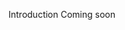 <!-- # Introduction 
Node helm created for javascript developers that works with helm.sh package manager for Kubernetes.
The package is a wrapper that integrates with helm.sh process.

# Build
npm install node-helm -->
Introduction 
Coming soon
